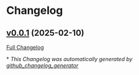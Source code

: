 # Changelog

## [v0.0.1](https://github.com/Pyroxenium/Basalt2/tree/v0.0.1) (2025-02-10)

[Full Changelog](https://github.com/Pyroxenium/Basalt2/compare/b058811bd052a89d616035f40721cd8100a766f8...v0.0.1)



\* *This Changelog was automatically generated by [github_changelog_generator](https://github.com/github-changelog-generator/github-changelog-generator)*
